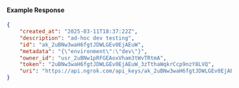 <!-- Code generated for API Clients. DO NOT EDIT. -->

#### Example Response

```json
{
	"created_at": "2025-03-11T18:37:22Z",
	"description": "ad-hoc dev testing",
	"id": "ak_2uBNw3waH6fgtJDWLGEv0EjAEuW",
	"metadata": "{\"environment\":\"dev\"}",
	"owner_id": "usr_2uBNw1pRFGEAoxVham3tWvTRtmA",
	"token": "2uBNw3waH6fgtJDWLGEv0EjAEuW_3zTthaWqkrCcp9nzY8LVQ",
	"uri": "https://api.ngrok.com/api_keys/ak_2uBNw3waH6fgtJDWLGEv0EjAEuW"
}
```
